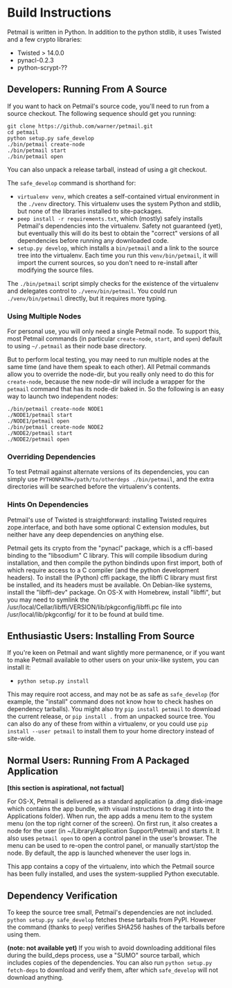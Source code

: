 # Build Instructions

Petmail is written in Python. In addition to the python stdlib, it uses
Twisted and a few crypto libraries:

* Twisted > 14.0.0
* pynacl-0.2.3
* python-scrypt-??

## Developers: Running From A Source

If you want to hack on Petmail's source code, you'll need to run from a
source checkout. The following sequence should get you running:

```
git clone https://github.com/warner/petmail.git
cd petmail
python setup.py safe_develop
./bin/petmail create-node
./bin/petmail start
./bin/petmail open
```

You can also unpack a release tarball, instead of using a git checkout.

The `safe_develop` command is shorthand for:

* `virtualenv venv`, which creates a self-contained virtual environment in
  the `./venv` directory. This virtualenv uses the system Python and stdlib,
  but none of the libraries installed to site-packages.
* `peep install -r requirements.txt`, which (mostly) safely installs
  Petmail's dependencies into the virtualenv. Safety not guaranteed (yet),
  but eventually this will do its best to obtain the "correct" versions of
  all dependencies before running any downloaded code.
* `setup.py develop`, which installs a `bin/petmail` and a link to the source
  tree into the virtualenv. Each time you run this `venv/bin/petmail`, it
  will import the current sources, so you don't need to re-install after
  modifying the source files.

The `./bin/petmail` script simply checks for the existence of the virtualenv
and delegates control to `./venv/bin/petmail`. You could run
`./venv/bin/petmail` directly, but it requires more typing.

### Using Multiple Nodes

For personal use, you will only need a single Petmail node. To support this,
most Petmail commands (in particular `create-node`, `start`, and `open`)
default to using `~/.petmail` as their node base directory.

But to perform local testing, you may need to run multiple nodes at the same
time (and have them speak to each other). All Petmail commands allow you to
override the node-dir, but you really only need to do this for `create-node`,
because the new node-dir will include a wrapper for the `petmail` command
that has its node-dir baked in. So the following is an easy way to launch two
independent nodes:

```
./bin/petmail create-node NODE1
./NODE1/petmail start
./NODE1/petmail open
./bin/petmail create-node NODE2
./NODE2/petmail start
./NODE2/petmail open
```

### Overriding Dependencies

To test Petmail against alternate versions of its dependencies, you can
simply use `PYTHONPATH=/path/to/otherdeps ./bin/petmail`, and the extra
directories will be searched before the virtualenv's contents.

### Hints On Dependencies

Petmail's use of Twisted is straightforward: installing Twisted requires
zope.interface, and both have some optional C extension modules, but neither
have any deep dependencies on anything else.

Petmail gets its crypto from the "pynacl" package, which is a cffi-based
binding to the "libsodium" C library. This will compile libsodium during
installation, and then compile the python bindinds upon first import, both of
which require access to a C compiler (and the python development headers). To
install the (Python) cffi package, the libffi C library must first be
installed, and its headers must be available. On Debian-like systems, install
the "libffi-dev" package. On OS-X with Homebrew, install "libffi", but you
may need to symlink the
/usr/local/Cellar/libffi/VERSION/lib/pkgconfig/libffi.pc file into
/usr/local/lib/pkgconfig/ for it to be found at build time.

## Enthusiastic Users: Installing From Source

If you're keen on Petmail and want slightly more permanence, or if you want
to make Petmail available to other users on your unix-like system, you can
install it:

* `python setup.py install`

This may require root access, and may not be as safe as `safe_develop` (for
example, the "install" command does not know how to check hashes on
dependency tarballs). You might also try `pip install petmail` to download
the current release, or `pip install .` from an unpacked source tree. You can
also do any of these from within a virtualenv, or you could use `pip install
--user petmail` to install them to your home directory instead of site-wide.


## Normal Users: Running From A Packaged Application

**[this section is aspirational, not factual]**

For OS-X, Petmail is delivered as a standard application (a .dmg disk-image
which contains the app bundle, with visual instructions to drag it into the
Applications folder). When run, the app adds a menu item to the system menu
(on the top right corner of the screen). On first run, it also creates a node
for the user (in ~/Library/Application Support/Petmail) and starts it. It
also uses `petmail open` to open a control panel in the user's browser. The
menu can be used to re-open the control panel, or manually start/stop the
node. By default, the app is launched whenever the user logs in.

This app contains a copy of the virtualenv, into which the Petmail source has
been fully installed, and uses the system-supplied Python executable.

## Dependency Verification

To keep the source tree small, Petmail's dependencies are not included.
`python setup.py safe_develop` fetches these tarballs from PyPI. However the
command (thanks to `peep`) verifies SHA256 hashes of the tarballs before
using them.

**(note: not available yet)** If you wish to avoid downloading additional
files during the build_deps process, use a "SUMO" source tarball, which
includes copies of the dependencies. You can also run `python setup.py
fetch-deps` to download and verify them, after which `safe_develop` will not
download anything.
